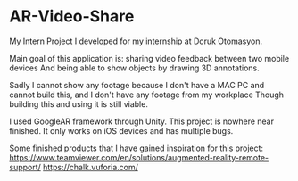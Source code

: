 # AR-Video-Share
My Intern Project I developed for my internship at Doruk Otomasyon.

Main goal of this application is: sharing video feedback between two mobile devices 
And being able to show objects by drawing 3D annotations.

Sadly I cannot show any footage because I don't have a MAC PC and cannot build this, and I don't have any footage from my workplace
Though building this and using it is still viable.

I used GoogleAR framework through Unity.
This project is nowhere near finished. It only works on iOS devices and has multiple bugs.

Some finished products that I have gained inspiration for this project:
https://www.teamviewer.com/en/solutions/augmented-reality-remote-support/
https://chalk.vuforia.com/
